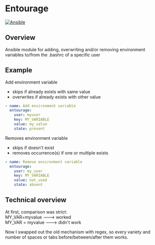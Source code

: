 # Entourage

[![Ansible](https://upload.wikimedia.org/wikipedia/commons/thumb/0/05/Ansible_Logo.png/64px-Ansible_Logo.png)](https://www.ansible.com/)

## Overview

Ansible module for adding, overwriting and/or removing environment variables to/from the .bashrc of a specific user

## Example

Add environment variable   
- skips if already exists with same value   
- overwrites if already exists with other value
```yml
- name: Add environment variable
  entourage:
    user: myuser
    key: MY_VARIABLE
    value: my_value
    state: present
```

Removes environment variable  
- skips if doesn't exist  
- removes occurrence(s) if one or multiple exists
```yml
- name: Remove environment variable
  entourage:
    user: my_user
    key: MY_VARIABLE
    value: not_used
    state: absent
```

## Technical overview

At first, comparison was strict:  
MY_VAR=myvalue ---> worked  
MY_VAR = myvalue ---> didn't work  

Now I swapped out the old mechanism with regex, so every variety and number of spaces or tabs before/between/after them works.